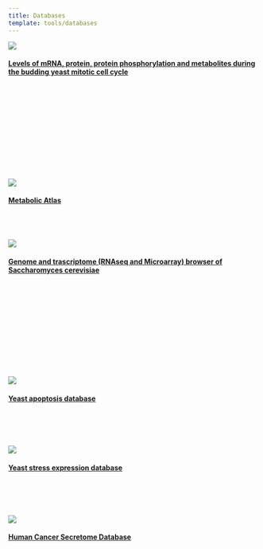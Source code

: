 ```yaml
---
title: Databases
template: tools/databases
---
```

<a href="https://www.sysbio.se/tools/cellcycle/">
  <img class="project-logo" src="/img/logo_cell-cycle4.png" />
  <h4>Levels of mRNA, protein, protein phosphorylation and metabolites during the budding yeast mitotic cell cycle</h4>
</a><br/><br/><br/><br/><br/><br/><br/><br/><br/><br/><br/>

<a href="https://metabolicatlas.org/">
  <img class="project-logo" src="/img/logo_ma.png" />
  <h4>Metabolic Atlas</h4>
</a><br/><br/><br/>

<a href="http://www.sysbio.se/Yseq/">
  <img class="project-logo" src="/img/logo_yseq4.png" />
  <h4>Genome and trascriptome (RNAseq and Microarray) browser of Saccharomyces cerevisiae</h4>
</a><br/><br/><br/><br/><br/><br/><br/><br/><br/><br/><br/>

<a href="http://www.ycelldeath.com/yapoptosis/">
  <img class="project-logo" src="/img/logo_yapop.gif" />
  <h4>Yeast apoptosis database</h4>
</a><br/><br/><br/><br/>

<a href="http://www.ystrexdb.com/">
  <img class="project-logo" src="/img/logo_ystrex.png" />
  <h4>Yeast stress expression database</h4>
</a><br/><br/><br/><br/>

<a href="http://cancersecretome.org/">
  <img class="project-logo" src="/img/logo_hcsd.png" />
  <h4>Human Cancer Secretome Database</h4>
</a><br/><br/><br/><br/>

